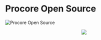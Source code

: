# Procore Open Source

<picture>
  <source media="(prefers-color-scheme: dark)" srcset="https://github.com/procore-oss/.github/blob/main/procoredarklogo.png?raw=true">
  <img alt="Procore Open Source" src="https://raw.githubusercontent.com/procore-oss/.github/main/procorelightlogo.png">
</picture>

<p align="center">
  <a href="https://discord.gg/cxd58srb">
    <img src="https://raw.githubusercontent.com/procore-oss/.github/main/discord_badge_scaled.svg">
  </a>
</p>

